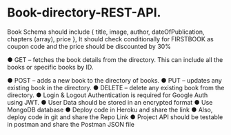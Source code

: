 # Book-directory-REST-API.



Book Schema should include { title, image, author, dateOfPublication, chapters (array),
price }, It should check conditionally for FIRSTBOOK as coupon code and the price should be
discounted by 30%

● GET – fetches the book details from the directory. This can include all the books or
specific books by ID.

● POST – adds a new book to the directory of books.
● PUT – updates any existing book in the directory.
● DELETE – delete any existing book from the directory.
● Login & Logout Authentication is required for Google Auth using JWT.
● User Data should be stored in an encrypted format
● Use MongoDB database
● Deploy code in Heroku and share the link
● Also, deploy code in git and share the Repo Link
● Project API should be testable in postman and share the Postman JSON file
